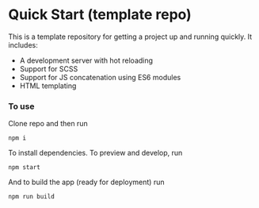 # Quick Start (template repo)

This is a template repository for getting a project up and running quickly. It includes:

* A development server with hot reloading
* Support for SCSS
* Support for JS concatenation using ES6 modules
* HTML templating

### To use

Clone repo and then run

```
npm i
```

To install dependencies. To preview and develop, run

```
npm start
```

And to build the app (ready for deployment) run

```
npm run build
```
